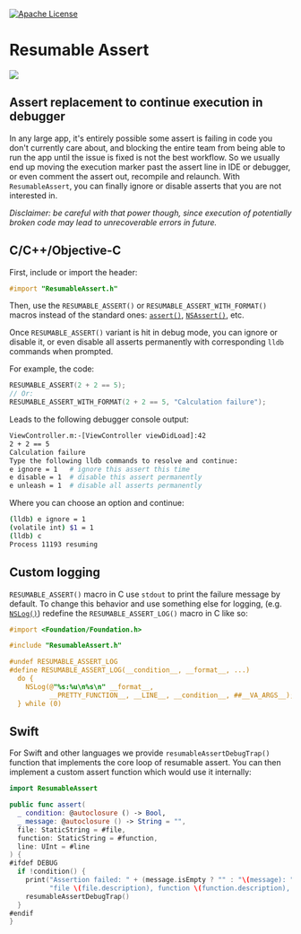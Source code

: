 [![Apache
License](https://img.shields.io/github/license/google/resumable-assert.svg)](LICENSE)

# Resumable Assert

![](https://gist.githubusercontent.com/shoumikhin/56ca2bf71e6b469d71488a50eb9f293b/raw/cd35d010d91c15c8f884091ab26c46e79f137463/demo.gif)

## Assert replacement to continue execution in debugger

In any large app, it's entirely possible some assert is failing in code you
don't currently care about, and blocking the entire team from being able to run
the app until the issue is fixed is not the best workflow. So we usually end up
moving the execution marker past the assert line in IDE or debugger, or even
comment the assert out, recompile and relaunch. With `ResumableAssert`, you can
finally ignore or disable asserts that you are not interested in.

_Disclaimer: be careful with that power though, since execution of potentially
broken code may lead to unrecoverable errors in future._

## C/C++/Objective-C

First, include or import the header:

```objectivec
#import "ResumableAssert.h"
```

Then, use the `RESUMABLE_ASSERT()` or `RESUMABLE_ASSERT_WITH_FORMAT()` macros
instead of the standard ones:
[`assert()`](http://en.cppreference.com/w/c/error/assert),
[`NSAssert()`](https://developer.apple.com/documentation/foundation/nsassert),
etc.

Once `RESUMABLE_ASSERT()` variant is hit in debug mode, you can ignore or
disable it, or even disable all asserts permanently with corresponding `lldb`
commands when prompted.

For example, the code:

```c
RESUMABLE_ASSERT(2 + 2 == 5);
// Or:
RESUMABLE_ASSERT_WITH_FORMAT(2 + 2 == 5, "Calculation failure");
```

Leads to the following debugger console output:

```sh
ViewController.m:-[ViewController viewDidLoad]:42
2 + 2 == 5
Calculation failure
Type the following lldb commands to resolve and continue:
e ignore = 1   # ignore this assert this time
e disable = 1  # disable this assert permanently
e unleash = 1  # disable all asserts permanently
```

Where you can choose an option and continue:

```sh
(lldb) e ignore = 1
(volatile int) $1 = 1
(lldb) c
Process 11193 resuming
```

## Custom logging

`RESUMABLE_ASSERT()` macro in C use `stdout` to print the failure message by
default. To change this behavior and use something else for logging,
(e.g. [`NSLog()`](https://developer.apple.com/documentation/foundation/1395275-nslog))
redefine the `RESUMABLE_ASSERT_LOG()` macro in C like so:

```objectivec
#import <Foundation/Foundation.h>

#include "ResumableAssert.h"

#undef RESUMABLE_ASSERT_LOG
#define RESUMABLE_ASSERT_LOG(__condition__, __format__, ...)            \
  do {                                                                  \
    NSLog(@"%s:%u\n%s\n" __format__,                                    \
          __PRETTY_FUNCTION__, __LINE__, __condition__, ##__VA_ARGS__); \
  } while (0)
```

## Swift

For Swift and other languages we provide `resumableAssertDebugTrap()`
function that implements the core loop of resumable assert. You can then
implement a custom assert function which would use it internally:

```swift
import ResumableAssert

public func assert(
  _ condition: @autoclosure () -> Bool,
  _ message: @autoclosure () -> String = "",
  file: StaticString = #file,
  function: StaticString = #function,
  line: UInt = #line
) {
#ifdef DEBUG
  if !condition() {
    print("Assertion failed: " + (message.isEmpty ? "" : "\(message): ") +
          "file \(file.description), function \(function.description), line \(line)")
    resumableAssertDebugTrap()
  }
#endif
}
```
